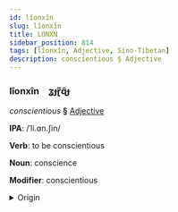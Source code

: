 ```yaml
---
id: lîonxîn
slug: lîonxîn
title: LONXN
sidebar_position: 814
tags: [lîonxîn, Adjective, Sino-Tibetan]
description: conscientious § Adjective
---
```


### lîonxîn&emsp;<span kind="abugida">ʓɟɽ̃ɋ̃ɟ</span>

*conscientious* **§** [Adjective](../../tags/Adjective)

**IPA**: /ˈli.ɑn.ʃin/

**Verb**: to be conscientious

**Noun**: conscience

**Modifier**: conscientious

<details>
    <summary>Origin</summary>
    Mandarin 良心 liángxīn /ljaŋ.ɕin/<br/>
    <em>Sino-Tibetan Language Family</em>
</details>